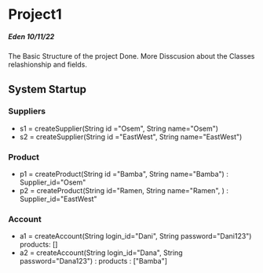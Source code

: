 # Project1

##### Eden 10/11/22
The Basic Structure of the project Done.
More Disscusion about the Classes relashionship and fields.


## System Startup

### Suppliers
- s1 = createSupplier(String id ="Osem", String name="Osem")
- s2 = createSupplier(String id ="EastWest", String name="EastWest")

### Product
- p1 = createProduct(String id ="Bamba", String name="Bamba") : Supplier_id="Osem"
- p2 = createProduct(String id="Ramen, String name="Ramen", ) : Supplier_id="EastWest"

### Account
- a1 = createAccount(String login_id="Dani", String password="Dani123") products: []
- a2 = createAccount(String login_id="Dana", String password="Dana123") : products : ["Bamba"]

